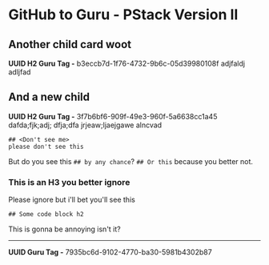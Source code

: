 # GitHub to Guru - PStack Version II

## Another child card woot
**UUID H2 Guru Tag -** b3eccb7d-1f76-4732-9b6c-05d39980108f
adjfaldj adljfad

## And a new child
**UUID H2 Guru Tag -** 3f7b6bf6-909f-49e3-960f-5a6638cc1a45
dafda;fjk;adj;
dfja;dfa
jrjeaw;ljaejgawe
alncvad
```
## <Don't see me>
please don't see this
```
But do you see this `## by any chance`?
`## Or this` because you better not.

### This is an H3 you better ignore
Please ignore
but i'll bet you'll see this
```
## Some code block h2
```

This is gonna be annoying isn't it?
***
**UUID Guru Tag -** 7935bc6d-9102-4770-ba30-5981b4302b87